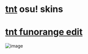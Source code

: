 # [tnt](https://osu.ppy.sh/users/16803668) osu! skins

# [tnt funorange edit](https://www.mediafire.com/file/45koapd3hu9o1yd/tntfunorange.osk/file)
![image](https://i.imgur.com/cdV1ht2.jpg)
